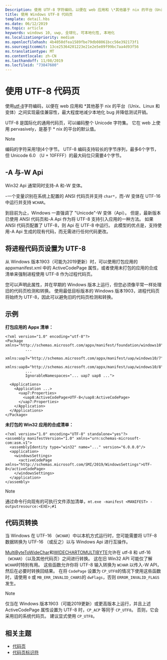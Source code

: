 ```yaml
---
Description: 使用 UTF-8 字符编码，以便在 web 应用和 \*其他基于 nix 的平台（Unix、Linux 和变体）之间实现最佳兼容性，最大程度地减少本地化 bug 并降低测试开销。
title: 使用 Windows UTF-8 代码页
template: detail.hbs
ms.date: 06/12/2019
ms.topic: article
keywords: windows 10, uwp, 全球化, 可本地化性, 本地化
ms.localizationpriority: medium
ms.openlocfilehash: 4b4050dfea1589fbe79db08061bcc56e392173f1
ms.sourcegitcommit: 13ce25364201223e21e2e5e89f99bc7aa4d93f56
ms.translationtype: MT
ms.contentlocale: zh-CN
ms.lasthandoff: 11/08/2019
ms.locfileid: "73847600"
---
```

# <a name="use-the-utf-8-code-page"></a>使用 UTF-8 代码页

使用[utf-8](http://www.utf-8.com/)字符编码，以便在 web 应用和 \*其他基于 nix 的平台（Unix、Linux 和变体）之间实现最佳兼容性，最大程度地减少本地化 bug 并降低测试开销。

UTF-8 是国际化的通用代码页，可以编码整个 Unicode 字符集。 它在 web 上使用 pervasively，是基于 * nix 的平台的默认值。

> [!NOTE]
> 编码的字符采用1到4个字节。 UTF-8 编码支持较长的字节序列，最多6个字节，但 Unicode 6.0 （U + 10FFFF）的最大码位只需要4个字节。

## <a name="-a-vs--w-apis"></a>-A 与-W Api
  
Win32 Api 通常同时支持-A 和-W 变体。

-一个变量识别在系统上配置的 ANSI 代码页并支持 `char*`，而-W 变体在 UTF-16 中运行并支持 `WCHAR`。

到目前为止，Windows 一直强调了 "Unicode"-W 变体（Api）。 但是，最新版本已使用 ANSI 代码页和-A Api 作为将 UTF-8 支持引入应用的一种方法。 如果 ANSI 代码页配置了 UTF-8，则 Api 在 UTF-8 中运行。 此模型的优点是，支持使用-A Api 生成的现有代码，而无需进行任何代码更改。

## <a name="set-a-process-code-page-to-utf-8"></a>将进程代码页设置为 UTF-8

从 Windows 版本1903（可能为2019更新）时，可以使用打包应用的 appxmanifest.xml 中的 ActiveCodePage 属性，或者使用未打包的应用的合成清单来强制进程使用 UTF-8 作为过程代码页。

您可以声明此属性，并在早期的 Windows 版本上运行，但您必须像平常一样处理旧的代码页检测和转换。 使用最低目标版本的 Windows 版本1903，进程代码页将始终为 UTF-8，因此可以避免旧的代码页检测和转换。

## <a name="examples"></a>示例

**打包应用的 Appx 清单：**

```xaml
<?xml version="1.0" encoding="utf-8"?>
<Package xmlns="http://schemas.microsoft.com/appx/manifest/foundation/windows10"
         ...
         xmlns:uap7="http://schemas.microsoft.com/appx/manifest/uap/windows10/7"
         xmlns:uap8="http://schemas.microsoft.com/appx/manifest/uap/windows10/8"
         ...
         IgnorableNamespaces="... uap7 uap8 ...">

  <Applications>
    <Application ...>
      <uap7:Properties>
        <uap8:ActiveCodePage>UTF-8</uap8:ActiveCodePage>
      </uap7:Properties>
    </Application>
  </Applications>
</Package>
```

**未打包的 Win32 应用的合成清单：**

``` xaml
<?xml version="1.0" encoding="UTF-8" standalone="yes"?>
<assembly manifestVersion="1.0" xmlns="urn:schemas-microsoft-com:asm.v1">
  <assemblyIdentity type="win32" name="..." version="6.0.0.0"/>
  <application>
    <windowsSettings>
      <activeCodePage xmlns="http://schemas.microsoft.com/SMI/2019/WindowsSettings">UTF-8</activeCodePage>
    </windowsSettings>
  </application>
</assembly>
```

> [!NOTE]
> 通过命令行向现有的可执行文件添加清单，`mt.exe -manifest <MANIFEST> -outputresource:<EXE>;#1`

## <a name="code-page-conversion"></a>代码页转换

当 Windows 在 UTF-16 （`WCHAR`）中以本机方式运行时，您可能需要将 UTF-8 数据转换为 UTF-16 （或反之）以与 Windows Api 进行互操作。

[MultiByteToWideChar](https://docs.microsoft.com/windows/desktop/api/stringapiset/nf-stringapiset-multibytetowidechar)和[WIDECHARTOMULTIBYTE](https://docs.microsoft.com/windows/desktop/api/stringapiset/nf-stringapiset-widechartomultibyte)允许在 utf-8 和 utf-16 （`WCHAR`）（以及其他代码页）之间进行转换。 这在旧 Win32 API 可能仅了解 `WCHAR`时特别有用。 这些函数允许你将 UTF-8 输入转换为 `WCHAR` 以传入-W API，然后在必要时转换回结果。
在将 `CodePage` 设置为 `CP_UTF8`的情况下使用这些函数时，请使用 `0` 或 `MB_ERR_INVALID_CHARS`的 `dwFlags`，否则 `ERROR_INVALID_FLAGS` 发生。

> [!NOTE]
> 仅当在 Windows 版本1903（可能2019更新）或更高版本上运行，并且上述 ActiveCodePage 属性设置为 UTF-8 时，`CP_ACP` 等同于 `CP_UTF8`。 否则，它会采用旧的系统代码页。 建议显式使用 `CP_UTF8`。

## <a name="related-topics"></a>相关主题

- [代码页](https://docs.microsoft.com/windows/desktop/Intl/code-pages)
- [代码页标识符](https://docs.microsoft.com/windows/desktop/Intl/code-page-identifiers)
